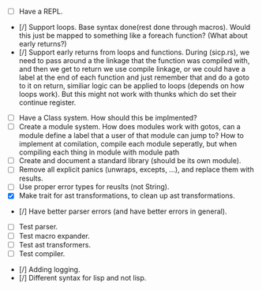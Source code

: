 - [ ] Have a REPL.
- [/] Support loops.
Base syntax done(rest done through macros).
Would this just be mapped to something like a foreach function? (What about early returns?)
- [/] Support early returns from loops and functions.
During (sicp.rs), we need to pass around a the linkage that the function was compiled with, and then we get to return we use compile linkage, or we could have a label at the end of each function and just remember that and do a goto to it on return, similiar logic can be applied to loops (depends on how loops work).
But this might not work with thunks which do set their continue register.
- [ ] Have a Class system.
How should this be implmented?
- [ ] Create a module system.
How does modules work with gotos, can a module define a label that a user of that module can jump to?
How to implement at comilation, compile each module seperatly, but when compiling each thing in module with module path
- [ ] Create and document a standard library (should be its own module).
- [ ] Remove all explicit panics (unwraps, excepts, ...), and replace them with results.
- [ ] Use proper error types for reuslts (not String).
- [x] Make trait for ast transformations, to clean up ast transformations.
- [/] Have better parser errors (and have better errors in general).
- [ ] Test parser.
- [ ] Test macro expander.
- [ ] Test ast transformers.
- [ ] Test compiler.
- [/] Adding logging.
- [/] Different syntax for lisp and not lisp.
